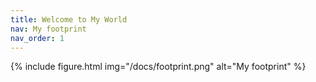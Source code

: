 ```yaml
---
title: Welcome to My World
nav: My footprint
nav_order: 1
---
```



{% include figure.html img="/docs/footprint.png" alt="My footprint" %}


